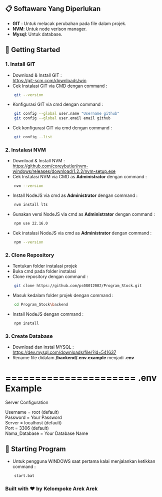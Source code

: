 ## 📋 Softaware Yang Diperlukan 

- **GIT** : Untuk melacak perubahan pada file dalam projek.
- **NVM**: Untuk node verison manager.
- **Mysql**: Untuk database.

## 🏁 Getting Started

### 1. Install GIT
- Download & Install GIT : <br>https://git-scm.com/downloads/win
- Cek Instalasi GIT via CMD dengan command : 
```bash 
    git --version
```
- Konfigurasi GIT via cmd dengan command : 
```bash 
    git config --global user.name "Username github"
    git config --global user.email email github
```
- Cek konfigurasi GIT via cmd dengan command :
```bash 
    git config --list
```

### 2. Instalasi NVM
- Download & Install NVM : <br>https://github.com/coreybutler/nvm-windows/releases/download/1.2.2/nvm-setup.exe
- Cek Instalasi NVM via CMD as **Administrator** dengan command : 
```bash 
    nvm --version
```
- Install NodeJS via cmd as **Administrator** dengan command : 
```bash 
    nvm install lts
```
- Gunakan versi NodeJS via cmd as **Administrator** dengan command :
```bash 
    npm use 22.16.0
```
- Cek instalasi NodeJS via cmd as **Administrator** dengan command :
```bash 
    npm --version
```

### 2. Clone Repository
- Tentukan folder instalasi projek 
- Buka cmd pada folder instalasi
- Clone repository dengan command :
```bash 
    git clone https://github.com/ps08012002/Program_Stock.git
```
- Masuk kedalam folder projek dengan command : 
```bash 
    cd Program_Stock\backend
```
- Install NodeJS dengan command :
```bash 
    npm install
```
### 3. Create Database
- Download dan instal MYSQL : <br>https://dev.mysql.com/downloads/file/?id=541637
- Rename file didalam **/backend/.env.example** menjadi **.env**


 ======================
 .env Example
 ======================

 Server Configuration

Username      = root (default)                                                       
Password      = Your Password                                                        
Server        = localhost (default)                                                  
Port          = 3306 (default)                                                       
Nama_Database = Your Database Name                                                                       


## 🚀 Starting Program
- Untuk pengguna WINDOWS saat pertama kalai menjalankan ketikkan command :
```bash 
    start.bat
```
### Built with ❤️ by Kelompoke Arek Arek